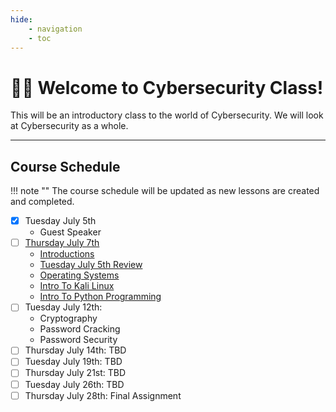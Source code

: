 ```yaml
---
hide:
    - navigation
    - toc
---
```


# 🤜🏼 Welcome to Cybersecurity Class!

This will be an introductory class to the world of Cybersecurity. We will look
at Cybersecurity as a whole.

---

## Course Schedule

!!! note ""
    The course schedule will be updated as new lessons are created and completed.

- [x] Tuesday July 5th
    - Guest Speaker
- [ ] [Thursday July 7th](summer2022/07-07-22.md) 
    - [Introductions](summer2022/07-07-22.md#introductions)
    - [Tuesday July 5th Review](summer2022/07-07-22.md#tuesday-july-5th-review)
    - [Operating Systems](summer2022/07-07-22.md#operating-systems)
    - [Intro To Kali Linux](summer2022/07-07-22.md#intro-to-kali-linux)
    - [Intro To Python Programming](summer2022/07-07-22.md#intro-to-python-programming)
- [ ] Tuesday July 12th:
    - Cryptography
    - Password Cracking
    - Password Security
- [ ] Thursday July 14th: TBD
- [ ] Tuesday July 19th: TBD
- [ ] Thursday July 21st: TBD
- [ ] Tuesday July 26th: TBD
- [ ] Thursday July 28th: Final Assignment
